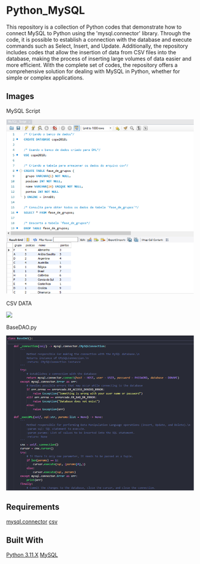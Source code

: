 # Python_MySQL
 This repository is a collection of Python codes that demonstrate how to connect MySQL to Python using the 'mysql.connector' library. Through the code, it is possible to establish a connection with the database and execute commands such as Select, Insert, and Update. Additionally, the repository includes codes that allow the insertion of data from CSV files into the database, making the process of inserting large volumes of data easier and more efficient. With the complete set of codes, the repository offers a comprehensive solution for dealing with MySQL in Python, whether for simple or complex applications.

## Images
<p float="left">
<p>MySQL Script</p>
<img src="/images/mysql_script.png?raw=true">
<p>CSV DATA</p>
<img src="/images/excsv_dataample.png?raw=true">
<p>BaseDAO.py</p>
<img src="/images/base_dao.png?raw=true">
</p>

## Requirements
[mysql.connector](https://pypi.org/project/mysql-connector-python/)
[csv](https://docs.python.org/3/library/csv.html)

## Built With
[Python 3.11.X](https://www.python.org/)
[MySQL](https://www.mysql.com/)


